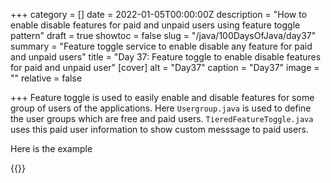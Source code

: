+++
category = []
date = 2022-01-05T00:00:00Z
description = "How to enable disable features for paid and unpaid users using feature toggle pattern"
draft = true
showtoc = false
slug = "/java/100DaysOfJava/day37"
summary = "Feature toggle service to enable disable any feature for paid and unpaid users"
title = "Day 37: Feature toggle to enable disable features for paid and unpaid user"
[cover]
alt = "Day37"
caption = "Day37"
image = ""
relative = false

+++
Feature toggle is used to easily enable and disable features for some group of users of the applications.  Here `Usergroup.java` is used to define the user groups which are free and paid users. 
`TieredFeatureToggle.java` uses this paid user information to show custom messsage to paid users.

Here is the example 

{{<replit src="replit.com/@dhrubo55/UpbeatHappyProgramminglanguages">}}